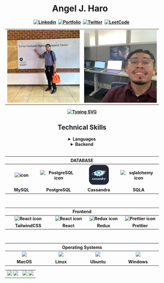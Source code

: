 <!-- START -->
<h1 align="center"><b> Angel J. Haro 
<img src="https://docs.google.com/uc?export=download&id=1JqFc6WL-cTtJBQgW9tusQAZhQ3H9hGae" alt="" height="25" >
<img src="https://docs.google.com/uc?export=download&id=1HsBpakQVutfOmxBcPbGpKdo_oGEoKJZT" alt="" height="35" >
</h1>
<!-- START  -->
<div align="center">
<a href="https://www.linkedin.com/in/aharoJ/"><img src="https://img.shields.io/badge/LinkedIn-000000?style=for-the-badge&logo=linkedin&logoColor=blue" alt="Linkedin" /></a>&nbsp;
<a href="https://aharoj.io"><img src="https://img.shields.io/badge/Portfolio-%23333333.svg?style=for-the-badge&logo=firefox&logoColor=pink" alt="Portfolio" /></a>&nbsp;
<a href="https://twitter.com/aharoJ"><img src="https://img.shields.io/badge/Twitter-000000?style=for-the-badge&logo=twitter&logoColor=blue" alt="Twitter" /></a>&nbsp;
<a href="https://leetcode.com/aharoJ/"><img src="https://img.shields.io/badge/LeetCode-000000?style=for-the-badge&logo=LeetCode&logoColor=#d16c06" alt="LeetCode" /></a>&nbsp;
</div>  

<!-- # ~~~~~~~~~~~~~~~~~~~~~~~~~~~~~     .................................       ~~~~~~~~~~~~~~~~~~~~~~~~~~~~~~ # -->
<!-- START -->
<table>
  <tr>
    <td valign="top" width="50%">
      <img src="z/tfhrc_selfie.png" alt="Image 1 Description" />
    </td>
    <td valign="top" width="50%">
      <img src="z/workflow_selfie.png" alt="Image 2 Description" />
    </td>
  </tr>
</table>


<!-- # ~~~~~~~~~~~~~~~~~~~~~~~~~~~~~     .................................       ~~~~~~~~~~~~~~~~~~~~~~~~~~~~~~ # -->

<p align="center">
  <a href="https://git.io/typing-svg">
    <img src="https://readme-typing-svg.demolab.com?font=Fira+Code&weight=100&size=16&duration=4000&pause=1000&random=false&width=440&height=56&lines=Angel+J.+Haro%3A+Dedicated+Software+Engineer.;Backend%3A+Java%2C+Python%2C++C%2B%2B;Frontend%3A+JavaScript%2C+TypeScript%2C+HTML%26CSS;Frameworks%3A+Spring+Boot%2C+Django%2C+ReactJs;Check+out+my+portfolio+at+aharoj.io" alt="Typing SVG" />
  </a>
</p>




<h2 align="center"> <a> Technical Skills </a> </h2>
<div align="center">
<details>
  <summary><strong>Languages</strong></summary><br/>
  <table>
    <thead>
      <tr>
        <th colspan="4">Languages</th>
      </tr>
    </thead>
    <tbody>
      <tr>
        <td align="center" width="333">  
          <img src="https://techstack-generator.vercel.app/java-icon.svg" alt="Java icon" width="65" height="65" />
          <br>Java
        </td>
        <td align="center" width="333">  
          <img src="https://techstack-generator.vercel.app/python-icon.svg" alt="Python icon" width="65" height="65" /> 
          <br>Python
        </td>
        <td align="center" width="333">  
          <img src="https://cdn.jsdelivr.net/gh/devicons/devicon/icons/bash/bash-original.svg" alt="Bash icon" width="65" height="65" />
          <br>Bash
        </td>
        <td align="center" width="333"> 
          <img src="https://techstack-generator.vercel.app/js-icon.svg" alt="JavaScript icon" width="65" height="65" /> 
          <br>JavaScript
        </td>
      </tr>
      <tr>
        <td align="center" width="333"> 
          <img src="https://techstack-generator.vercel.app/ts-icon.svg" alt="TypeScript icon" width="65" height="65" /> 
          <br>TypeScript
        </td>
        <td align="center" width="333"> 
          <img src="https://techstack-generator.vercel.app/cpp-icon.svg" alt="C++ icon" width="65" height="65" />
          <br>C++
        </td>
        <td align="center" width="333"> 
          <img src="https://cdn.jsdelivr.net/gh/devicons/devicon/icons/lua/lua-original.svg" alt="Lua icon" width="65" height="65" />
          <br>Lua
        </td>
        <td align="center" width="333"> 
          <img src="https://techstack-generator.vercel.app/swift-icon.svg" alt="Swift icon" width="65" height="65" />
          <br>Swift
        </td>
      </tr>
    </tbody>
  </table>
</details>
<!-- # ~~~~~~~~~~~~~~~~~~~~~~~~~~~~~     .................................       ~~~~~~~~~~~~~~~~~~~~~~~~~~~~~~ # -->

<!-- # ~~~~~~~~~~~~~~~~~~~~~~~~~~~~~     .................................       ~~~~~~~~~~~~~~~~~~~~~~~~~~~~~~ # -->
<details>
  <summary><strong>Backend</strong></summary><br/>
  <table>
    <thead>
      <tr>
        <th colspan="4">Backend</th>
      </tr>
    </thead>
    <tbody>
      <tr>
        <td align="center" width="333">  
          <img src="https://cdn.jsdelivr.net/gh/devicons/devicon/icons/spring/spring-original.svg" alt="Spring icon" width="65" height="65" />          
        </td>
        <td align="center" width="333">  
          <img src="https://techstack-generator.vercel.app/restapi-icon.svg" alt="REST API icon" width="65" height="65" /> 
        </td>
        <td align="center" width="333">  
          <img src="https://techstack-generator.vercel.app/django-icon.svg" alt="Django icon" width="65" height="65" /> 
        </td>
        <td align="center" width="333">  
          <img src="https://techstack-generator.vercel.app/eslint-icon.svg" alt="ESLint icon" width="65" height="65" />
        </td>
      </tr>
      <tr>
        <td align="center" width="333">Spring</td>
        <td align="center" width="333">REST API</td>
        <td align="center" width="333">Django</td>
        <td align="center" width="333">ESLint</td>
      </tr>
    </tbody>
  </Table>
</details>
<br/>
<!-- # ~~~~~~~~~~~~~~~~~~~~~~~~~~~~~     .................................       ~~~~~~~~~~~~~~~~~~~~~~~~~~~~~~ # -->
  
<!-- # ~~~~~~~~~~~~~~~~~~~~~~~~~~~~~     .................................       ~~~~~~~~~~~~~~~~~~~~~~~~~~~~~~ # -->
<Table>
  <thead>
    <tr>
      <th colspan="4">DATABASE</th>
    </tr>
  </thead>
  <tbody>
    <tr>
      <td align="center" width="333">  
        <img src="https://techstack-generator.vercel.app/mysql-icon.svg" alt="icon" width="65" height="65" />
      </td>
      <td align="center" width="333">  
        <img src="https://cdn.jsdelivr.net/gh/devicons/devicon/icons/postgresql/postgresql-plain.svg"  alt="PostgreSQL icon" width="65" height="65" /> 
      </td>
      <td align="center" width="333">  
        <img src="https://github.com/tandpfun/skill-icons/blob/main/icons/Cassandra-Dark.svg" alt="Cassandra icon" width="65" height="65" /> 
      </td>
      <td align="center" width="333">  
        <img src="https://cdn.jsdelivr.net/gh/devicons/devicon/icons/sqlalchemy/sqlalchemy-original.svg" alt="sqlalchemy icon" width="65" height="65" /> 
      </td>
    </tr>
    <tr>
      <td align="center" width="333">MySQL</td>
      <td align="center" width="333">PostgreSQL</td>
      <td align="center" width="333">Cassandra</td>
      <td align="center" width="333">SQLA</td>
    </tr>
  </tbody>
</Table>
<br/>
<!-- # ~~~~~~~~~~~~~~~~~~~~~~~~~~~~~     .................................       ~~~~~~~~~~~~~~~~~~~~~~~~~~~~~~ # -->

<!-- # ~~~~~~~~~~~~~~~~~~~~~~~~~~~~~     .................................       ~~~~~~~~~~~~~~~~~~~~~~~~~~~~~~ # -->
<Table>
  <thead>
    <tr>
      <th colspan="4">Frontend</th>
    </tr>
  </thead>
  <tbody>
    <tr>
      <td align="center" width="333">  
        <img src="https://cdn.jsdelivr.net/gh/devicons/devicon/icons/tailwindcss/tailwindcss-plain.svg"  alt="React icon" width="65" height="65" />
      </td>
      <td align="center" width="333">  
        <img src="https://techstack-generator.vercel.app/react-icon.svg" alt="React icon" width="65" height="65" />
      </td>
      <td align="center" width="333">  
        <img src="https://techstack-generator.vercel.app/redux-icon.svg" alt="Redux icon" width="65" height="65" /> 
      </td>
      <td align="center" width="333">  
        <img src="https://techstack-generator.vercel.app/prettier-icon.svg" alt="Prettier icon" width="65" height="65" /> 
      </td>
    </tr>
    <tr>
      <td align="center" width="333">TailwindCSS</td>
      <td align="center" width="333">React</td>
      <td align="center" width="333">Redux</td>
      <td align="center" width="333">Prettier</td>
    </tr>
  </tbody>
</table>
<br/>
<!-- # ~~~~~~~~~~~~~~~~~~~~~~~~~~~~~     .................................       ~~~~~~~~~~~~~~~~~~~~~~~~~~~~~~ # -->

<!-- # ~~~~~~~~~~~~~~~~~~~~~~~~~~~~~     .................................       ~~~~~~~~~~~~~~~~~~~~~~~~~~~~~~ # -->
<table>
  <thead>
    <tr>
      <th colspan="4">Operating Systems</th>
    </tr>
  </thead>
  <tr>
    <td align="center" width=333>  
      <img height=60 src="https://cdn.jsdelivr.net/gh/devicons/devicon/icons/apple/apple-original.svg" />
    </td>
    <td align="center" width=333> 
      <img height=60 src="https://cdn.jsdelivr.net/gh/devicons/devicon/icons/linux/linux-original.svg"/> 
    </td>
    <td align="center" width=333> 
      <img height=60 src="https://cdn.jsdelivr.net/gh/devicons/devicon/icons/ubuntu/ubuntu-plain.svg"/> 
    </td>
    <td align="center" width=333>
      <img height=60 src="https://cdn.jsdelivr.net/gh/devicons/devicon/icons/windows8/windows8-original.svg"/> 
    </td>
  <tr> 
    <td align="center" width=333>MacOS</td>
    <td align="center" width=333>Linux</td>
    <td align="center" width=333>Ubuntu</td>
    <td align="center" width=333>Windows</td>
  </tr>
</table>
<!-- # ~~~~~~~~~~~~~~~~~~~~~~~~~~~~~     .................................       ~~~~~~~~~~~~~~~~~~~~~~~~~~~~~~ # -->
</div>



















<!-- START  -->
<div align="center">
<table><tr><td valign="top" width="50%">
<img src="https://github-readme-stats.vercel.app/api/top-langs/?username=aharoJ&layout=donut&theme=dracula" width="400" />
<img width="400" src="https://github-readme-activity-graph.vercel.app/graph?username=aharoJ&theme=rogue"/>
<!-- MID -->
</td><td valign="top" width="50%">
<img width="400" src="https://github-readme-stats.vercel.app/api?username=aharoJ&show_icons=true&theme=dracula" />
<img width="400" src="https://github-readme-streak-stats.herokuapp.com/?user=aharoJ&theme=dracula" />
</div>
<!-- END  -->